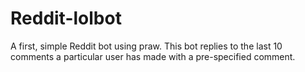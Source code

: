 Reddit-lolbot
=============

A first, simple Reddit bot using praw. This bot replies to the last 10 comments a particular user 
has made with a pre-specified comment. 
